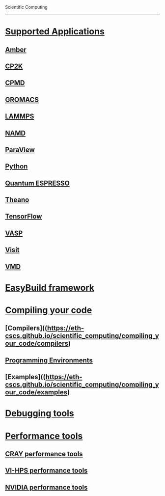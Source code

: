 Scientific Computing

---

<!-- use only links inside h1, h2, h3 and h4 -->

# [Supported Applications](https://eth-cscs.github.io/scientific_computing/supported_applications)
## [Amber](https://eth-cscs.github.io/scientific_computing/supported_applications/amber)
## [CP2K](https://eth-cscs.github.io/scientific_computing/supported_applications/cp2k)
## [CPMD](https://eth-cscs.github.io/scientific_computing/supported_applications/cpmd)
## [GROMACS](https://eth-cscs.github.io/scientific_computing/supported_applications/gromacs)
## [LAMMPS](https://eth-cscs.github.io/scientific_computing/supported_applications/lammps)
## [NAMD](https://eth-cscs.github.io/scientific_computing/supported_applications/namd)
## [ParaView](https://eth-cscs.github.io/scientific_computing/supported_applications/paraview)
## [Python](https://eth-cscs.github.io/scientific_computing/supported_applications/python)
## [Quantum ESPRESSO](https://eth-cscs.github.io/scientific_computing/supported_applications/quantumespresso)
## [Theano](https://eth-cscs.github.io/scientific_computing/supported_applications/theano)
## [TensorFlow](https://eth-cscs.github.io/scientific_computing/supported_applications/tensorflow)
## [VASP](https://eth-cscs.github.io/scientific_computing/supported_applications/vasp)
## [Visit](https://eth-cscs.github.io/scientific_computing/supported_applications/visit)
## [VMD](https://eth-cscs.github.io/scientific_computing/supported_applications/vmd)
# [EasyBuild framework](https://eth-cscs.github.io/scientific_computing/easybuild_framework)
# [Compiling your code](https://eth-cscs.github.io/scientific_computing/compiling_your_code)
## [Compilers]((https://eth-cscs.github.io/scientific_computing/compiling_your_code/compilers)
## [Programming Environments](https://eth-cscs.github.io/scientific_computing/compiling_your_code/programming_environments)
## [Examples]((https://eth-cscs.github.io/scientific_computing/compiling_your_code/examples)
# [Debugging tools](https://eth-cscs.github.io/scientific_computing/debugging_tools)
# [Performance tools](https://eth-cscs.github.io/scientific_computing/performance_tools)
## [CRAY performance tools](https://eth-cscs.github.io/scientific_computing/performance_tools/craypat/)
## [VI-HPS performance tools](https://eth-cscs.github.io/scientific_computing/performance_tools/vihps/)
## [NVIDIA performance tools](https://eth-cscs.github.io/scientific_computing/performance_tools/nvidia/)
